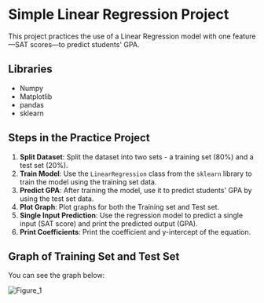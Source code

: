 # Simple Linear Regression Project

This project practices the use of a Linear Regression model with one feature—SAT scores—to predict students' GPA.

## Libraries

- Numpy
- Matplotlib
- pandas
- sklearn

## Steps in the Practice Project

1. **Split Dataset**: Split the dataset into two sets - a training set (80%) and a test set (20%).
2. **Train Model**: Use the `LinearRegression` class from the `sklearn` library to train the model using the training set data.
3. **Predict GPA**: After training the model, use it to predict students' GPA by using the test set data.
4. **Plot Graph**: Plot graphs for both the Training set and Test set.
5. **Single Input Prediction**: Use the regression model to predict a single input (SAT score) and print the predicted output (GPA).
6. **Print Coefficients**: Print the coefficient and y-intercept of the equation.

## Graph of Training Set and Test Set

You can see the graph below:

![Figure_1](https://github.com/SukprasarnRatt/SimpleLinearRegression/assets/74826344/3a593f41-1caa-4a6a-9b72-fd1aaefa404d)



